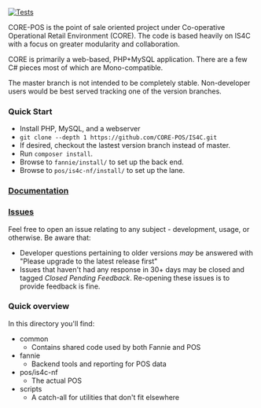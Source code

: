 
[![Tests](https://github.com/CORE-POS/IS4C/actions/workflows/php.yaml/badge.svg)](https://github.com/CORE-POS/IS4C/actions/workflows/php.yaml)

CORE-POS is the point of sale oriented project under Co-operative
Operational Retail Environment (CORE). The code is based heavily 
on IS4C with a focus on greater modularity and collaboration.

CORE is primarily a web-based, PHP+MySQL application. There are
a few C# pieces most of which are Mono-compatible.

The master branch is not intended to be completely stable. 
Non-developer users would be best served tracking one of the
version branches.

### Quick Start
* Install PHP, MySQL, and a webserver
* `git clone --depth 1 https://github.com/CORE-POS/IS4C.git`
* If desired, checkout the lastest version branch instead of master.
* Run `composer install`.
* Browse to `fannie/install/` to set up the back end.
* Browse to `pos/is4c-nf/install/` to set up the lane.

### [Documentation](https://github.com/CORE-POS/IS4C/wiki)

### [Issues](https://github.com/CORE-POS/IS4C/issues)
Feel free to open an issue relating to any subject - development, usage, or otherwise. Be aware that:
* Developer questions pertaining to older versions *may* be answered with "Please upgrade to the latest release first"
* Issues that haven't had any response in 30+ days may be closed and tagged *Closed Pending Feedback*. Re-opening these issues is to provide feedback is fine.

### Quick overview
In this directory you'll find:
* common
  * Contains shared code used by both Fannie and POS
* fannie
  * Backend tools and reporting for POS data
* pos/is4c-nf
  * The actual POS
* scripts
  * A catch-all for utilities that don't fit elsewhere 
